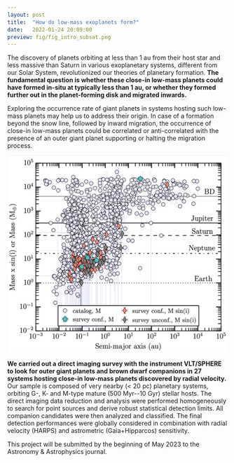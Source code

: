 ```yaml
---
layout: post
title:  "How do low-mass exoplanets form?"
date:   2022-01-24 20:09:00
preview: fig/fig_intro_subsat.png
---
```


The discovery of planets orbiting at less than 1 au from their host star and less massive than Saturn in various exoplanetary systems, different  from our Solar System, revolutionized our theories of planetary formation. <b>The fundamental question is whether these close-in low-mass planets could have formed in-situ at typically less than 1 au, or whether they formed further out in the planet-forming disk and migrated inwards. </b>
 
Exploring the occurrence rate of giant planets in systems hosting such low-mass planets may help us to address their origin. In case of a formation beyond the snow line, followed by inward migration, the occurrence of close-in low-mass planets could be correlated or anti-correlated with the presence of an outer giant planet supporting or halting the migration process. 

<p align="center">
<img src="/fig/fig_intro_subsat.png" width="500" height="450">
</p>

<b>We carried out a direct imaging survey with the instrument VLT/SPHERE to look for outer giant planets and brown dwarf companions in 27 systems hosting close-in low-mass planets discovered by radial velocity.</b> Our sample is composed of very nearby (< 20 pc) planetary systems, orbiting G-, K- and M-type mature (500 Myr--10 Gyr) stellar hosts. The direct imaging data reduction and analysis were performed homogeneously to search for point sources and derive robust statistical detection limits. All companion candidates were then analyzed and classified. The final detection performances were globally considered in combination with radial velocity (HARPS) and astrometric (Gaia+Hipparcos) sensitivity. 

This project will be submitted by the beginning of May 2023 to the Astronomy & Astrophysics journal.

